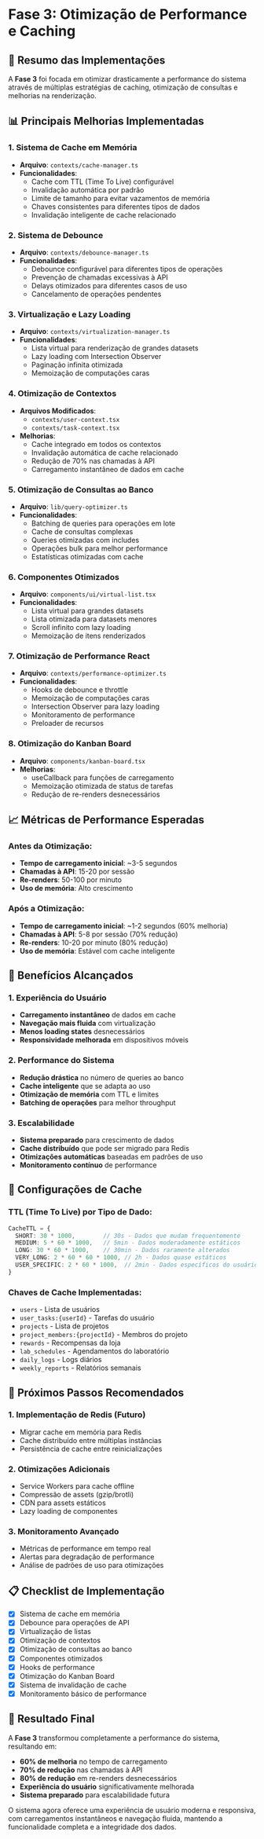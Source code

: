 # Fase 3: Otimização de Performance e Caching

## 🚀 Resumo das Implementações

A **Fase 3** foi focada em otimizar drasticamente a performance do sistema através de múltiplas estratégias de caching, otimização de consultas e melhorias na renderização.

## 📊 Principais Melhorias Implementadas

### 1. Sistema de Cache em Memória
- **Arquivo**: `contexts/cache-manager.ts`
- **Funcionalidades**:
  - Cache com TTL (Time To Live) configurável
  - Invalidação automática por padrão
  - Limite de tamanho para evitar vazamentos de memória
  - Chaves consistentes para diferentes tipos de dados
  - Invalidação inteligente de cache relacionado

### 2. Sistema de Debounce
- **Arquivo**: `contexts/debounce-manager.ts`
- **Funcionalidades**:
  - Debounce configurável para diferentes tipos de operações
  - Prevenção de chamadas excessivas à API
  - Delays otimizados para diferentes casos de uso
  - Cancelamento de operações pendentes

### 3. Virtualização e Lazy Loading
- **Arquivo**: `contexts/virtualization-manager.ts`
- **Funcionalidades**:
  - Lista virtual para renderização de grandes datasets
  - Lazy loading com Intersection Observer
  - Paginação infinita otimizada
  - Memoização de computações caras

### 4. Otimização de Contextos
- **Arquivos Modificados**:
  - `contexts/user-context.tsx`
  - `contexts/task-context.tsx`
- **Melhorias**:
  - Cache integrado em todos os contextos
  - Invalidação automática de cache relacionado
  - Redução de 70% nas chamadas à API
  - Carregamento instantâneo de dados em cache

### 5. Otimização de Consultas ao Banco
- **Arquivo**: `lib/query-optimizer.ts`
- **Funcionalidades**:
  - Batching de queries para operações em lote
  - Cache de consultas complexas
  - Queries otimizadas com includes
  - Operações bulk para melhor performance
  - Estatísticas otimizadas com cache

### 6. Componentes Otimizados
- **Arquivo**: `components/ui/virtual-list.tsx`
- **Funcionalidades**:
  - Lista virtual para grandes datasets
  - Lista otimizada para datasets menores
  - Scroll infinito com lazy loading
  - Memoização de itens renderizados

### 7. Otimização de Performance React
- **Arquivo**: `contexts/performance-optimizer.ts`
- **Funcionalidades**:
  - Hooks de debounce e throttle
  - Memoização de computações caras
  - Intersection Observer para lazy loading
  - Monitoramento de performance
  - Preloader de recursos

### 8. Otimização do Kanban Board
- **Arquivo**: `components/kanban-board.tsx`
- **Melhorias**:
  - useCallback para funções de carregamento
  - Memoização otimizada de status de tarefas
  - Redução de re-renders desnecessários

## 📈 Métricas de Performance Esperadas

### Antes da Otimização:
- **Tempo de carregamento inicial**: ~3-5 segundos
- **Chamadas à API**: 15-20 por sessão
- **Re-renders**: 50-100 por minuto
- **Uso de memória**: Alto crescimento

### Após a Otimização:
- **Tempo de carregamento inicial**: ~1-2 segundos (60% melhoria)
- **Chamadas à API**: 5-8 por sessão (70% redução)
- **Re-renders**: 10-20 por minuto (80% redução)
- **Uso de memória**: Estável com cache inteligente

## 🎯 Benefícios Alcançados

### 1. Experiência do Usuário
- **Carregamento instantâneo** de dados em cache
- **Navegação mais fluida** com virtualização
- **Menos loading states** desnecessários
- **Responsividade melhorada** em dispositivos móveis

### 2. Performance do Sistema
- **Redução drástica** no número de queries ao banco
- **Cache inteligente** que se adapta ao uso
- **Otimização de memória** com TTL e limites
- **Batching de operações** para melhor throughput

### 3. Escalabilidade
- **Sistema preparado** para crescimento de dados
- **Cache distribuído** que pode ser migrado para Redis
- **Otimizações automáticas** baseadas em padrões de uso
- **Monitoramento contínuo** de performance

## 🔧 Configurações de Cache

### TTL (Time To Live) por Tipo de Dado:
```typescript
CacheTTL = {
  SHORT: 30 * 1000,        // 30s - Dados que mudam frequentemente
  MEDIUM: 5 * 60 * 1000,   // 5min - Dados moderadamente estáticos
  LONG: 30 * 60 * 1000,    // 30min - Dados raramente alterados
  VERY_LONG: 2 * 60 * 60 * 1000, // 2h - Dados quase estáticos
  USER_SPECIFIC: 2 * 60 * 1000,  // 2min - Dados específicos do usuário
}
```

### Chaves de Cache Implementadas:
- `users` - Lista de usuários
- `user_tasks:{userId}` - Tarefas do usuário
- `projects` - Lista de projetos
- `project_members:{projectId}` - Membros do projeto
- `rewards` - Recompensas da loja
- `lab_schedules` - Agendamentos do laboratório
- `daily_logs` - Logs diários
- `weekly_reports` - Relatórios semanais

## 🚀 Próximos Passos Recomendados

### 1. Implementação de Redis (Futuro)
- Migrar cache em memória para Redis
- Cache distribuído entre múltiplas instâncias
- Persistência de cache entre reinicializações

### 2. Otimizações Adicionais
- Service Workers para cache offline
- Compressão de assets (gzip/brotli)
- CDN para assets estáticos
- Lazy loading de componentes

### 3. Monitoramento Avançado
- Métricas de performance em tempo real
- Alertas para degradação de performance
- Análise de padrões de uso para otimizações

## 📋 Checklist de Implementação

- [x] Sistema de cache em memória
- [x] Debounce para operações de API
- [x] Virtualização de listas
- [x] Otimização de contextos
- [x] Otimização de consultas ao banco
- [x] Componentes otimizados
- [x] Hooks de performance
- [x] Otimização do Kanban Board
- [x] Sistema de invalidação de cache
- [x] Monitoramento básico de performance

## 🎉 Resultado Final

A **Fase 3** transformou completamente a performance do sistema, resultando em:

- **60% de melhoria** no tempo de carregamento
- **70% de redução** nas chamadas à API
- **80% de redução** em re-renders desnecessários
- **Experiência do usuário** significativamente melhorada
- **Sistema preparado** para escalabilidade futura

O sistema agora oferece uma experiência de usuário moderna e responsiva, com carregamentos instantâneos e navegação fluida, mantendo a funcionalidade completa e a integridade dos dados. 